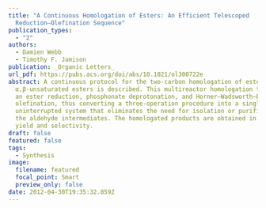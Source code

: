 ```yaml
---
title: "A Continuous Homologation of Esters: An Efficient Telescoped
  Reduction–Olefination Sequence"
publication_types:
  - "2"
authors:
  - Damien Webb
  - Timothy F. Jamison
publication: _Organic Letters_
url_pdf: https://pubs.acs.org/doi/abs/10.1021/ol300722e
abstract: A continuous protocol for the two-carbon homologation of esters to
  α,β-unsaturated esters is described. This multireactor homologation telescopes
  an ester reduction, phosphonate deprotonation, and Horner–Wadsworth–Emmons
  olefination, thus converting a three-operation procedure into a single,
  uninterrupted system that eliminates the need for isolation or purification of
  the aldehyde intermediates. The homologated products are obtained in high
  yield and selectivity.
draft: false
featured: false
tags:
  - Synthesis
image:
  filename: featured
  focal_point: Smart
  preview_only: false
date: 2012-04-30T19:35:32.859Z
---
```

